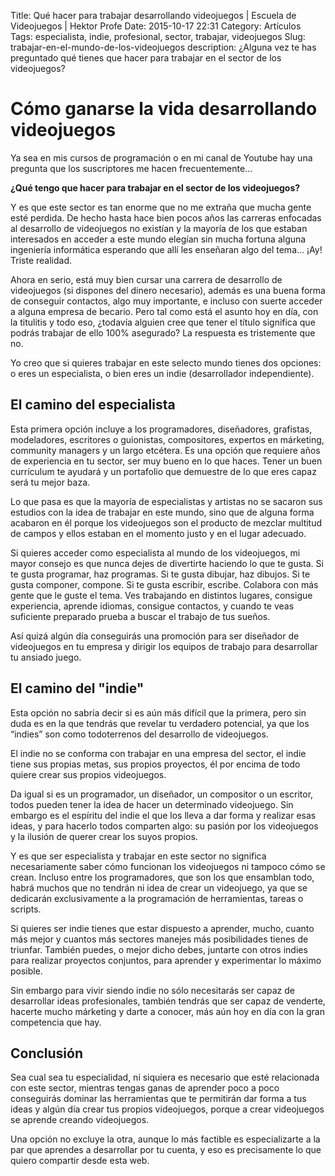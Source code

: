 Title: Qué hacer para trabajar desarrollando videojuegos | Escuela de Videojuegos | Hektor Profe
Date: 2015-10-17 22:31
Category: Artículos
Tags: especialista, indie, profesional, sector, trabajar, videojuegos
Slug: trabajar-en-el-mundo-de-los-videojuegos
description: ¿Alguna vez te has preguntado qué tienes que hacer para trabajar en el sector de los videojuegos?

# Cómo ganarse la vida desarrollando videojuegos

Ya sea en mis cursos de programación o en mi canal de Youtube hay
una pregunta que los suscriptores me hacen frecuentemente... 

**¿Qué tengo que hacer para trabajar en el sector de los videojuegos?**

Y es que este sector es tan enorme que no me extraña que mucha gente
esté perdida. De hecho hasta hace bien pocos años las carreras enfocadas
al desarrollo de videojuegos no existían y la mayoría de los que estaban
interesados en acceder a este mundo elegían sin mucha fortuna alguna
ingeniería informática esperando que allí les enseñaran algo del tema…
¡Ay! Triste realidad.

Ahora en serio, está muy bien cursar una carrera de desarrollo de
videojuegos (si dispones del dinero necesario), además es una buena
forma de conseguir contactos, algo muy importante, e incluso con suerte
acceder a alguna empresa de becario. Pero tal como está el asunto hoy en
día, con la titulitis y todo eso, ¿todavía alguien cree que tener el
título significa que podrás trabajar de ello 100% asegurado? La
respuesta es tristemente que no.

Yo creo que si quieres trabajar en este selecto mundo tienes dos
opciones: o eres un especialista, o bien eres un indie (desarrollador
independiente).

## El camino del especialista

Esta primera opción incluye a los programadores, diseñadores,
grafistas, modeladores, escritores o guionistas, compositores, expertos
en márketing, community managers y un largo etcétera. Es una opción que
requiere años de experiencia en tu sector, ser muy bueno en lo que
haces. Tener un buen currículum te ayudará y un portafolio que demuestre
de lo que eres capaz será tu mejor baza.

Lo que pasa es que la mayoría de especialistas y artistas no se sacaron
sus estudios con la idea de trabajar en este mundo, sino que de alguna
forma acabaron en él porque los videojuegos son el producto de mezclar
multitud de campos y ellos estaban en el momento justo y en el lugar
adecuado.

Si quieres acceder como especialista al mundo de los videojuegos, mi
mayor consejo es que nunca dejes de divertirte haciendo lo que te gusta.
Si te gusta programar, haz programas. Si te gusta dibujar, haz dibujos.
Si te gusta componer, compone. Si te gusta escribir, escribe. Colabora
con más gente que le guste el tema. Ves trabajando en distintos lugares,
consigue experiencia, aprende idiomas, consigue contactos, y cuando te
veas suficiente preparado prueba a buscar el trabajo de tus
sueños.

Así quizá algún día conseguirás una promoción para ser diseñador de
videojuegos en tu empresa y dirigir los equipos de trabajo para
desarrollar tu ansiado juego.

## El camino del "indie"

Esta opción no sabría decir si es aún más difícil que la primera, pero
sin duda es en la que tendrás que revelar tu verdadero potencial, ya que
los “indies” son como todoterrenos del desarrollo de
videojuegos.

El indie no se conforma con trabajar en una empresa del sector, el
indie tiene sus propias metas, sus propios proyectos, él por encima de
todo quiere crear sus propios videojuegos.

Da igual si es un programador, un diseñador, un compositor o un
escritor, todos pueden tener la idea de hacer un determinado videojuego.
Sin embargo es el espíritu del indie el que los lleva a dar forma y
realizar esas ideas, y para hacerlo todos comparten algo: su pasión por
los videojuegos y la ilusión de querer crear los suyos
propios.

Y es que ser especialista y trabajar en este sector no significa
necesariamente saber cómo funcionan los videojuegos ni tampoco cómo se
crean. Incluso entre los programadores, que son los que ensamblan todo,
habrá muchos que no tendrán ni idea de crear un videojuego, ya que se
dedicarán exclusivamente a la programación de herramientas, tareas o
scripts.

Si quieres ser indie tienes que estar dispuesto a aprender, mucho,
cuanto más mejor y cuantos más sectores manejes más posibilidades tienes
de triunfar. También puedes, o mejor dicho debes, juntarte con otros
indies para realizar proyectos conjuntos, para aprender y experimentar
lo máximo posible.

Sin embargo para vivir siendo indie no sólo necesitarás ser capaz de
desarrollar ideas profesionales, también tendrás que ser capaz de
venderte, hacerte mucho márketing y darte a conocer, más aún hoy en día
con la gran competencia que hay.

## Conclusión

Sea cual sea tu especialidad, ni siquiera es necesario
que esté relacionada con este sector, mientras tengas ganas de aprender
poco a poco conseguirás dominar las herramientas que te permitirán dar
forma a tus ideas y algún día crear tus propios videojuegos, porque a
crear videojuegos se aprende creando
videojuegos.

Una opción no excluye la otra, aunque lo más factible es
especializarte a la par que aprendes a desarrollar por tu cuenta, y eso
es precisamente lo que quiero compartir desde esta
web.

<style>
@media (max-width: 1219.9px){
    .md-nav__item:last-child {
        display: inherit !important;
    }
}

@media (max-width: 667.9px){

    h2 {
        width: 100%;
    }

    .md-typeset h2{
        margin-top: 0;
    }

    .md-main__inner {
        padding-top:0.4em;
    }
}

@media (min-width: 1219.9px){
    .md-nav__link--active {
        padding-left:0 !important;
    }
}
</style>